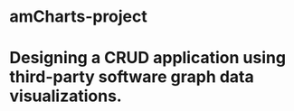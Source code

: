 # amCharts-project

# Designing a CRUD application using third-party software graph data visualizations. 
